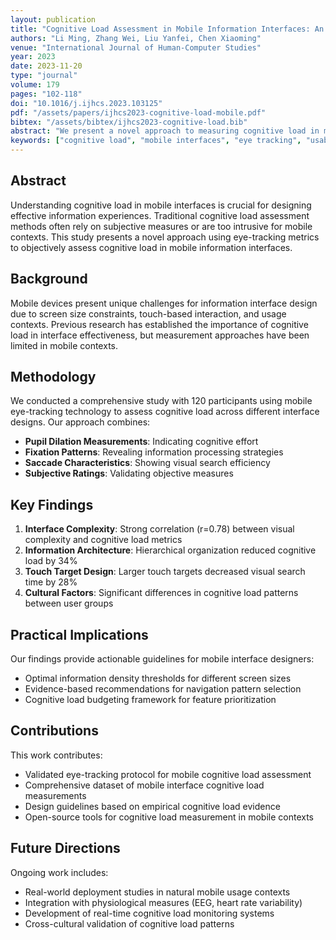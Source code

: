 ```yaml
---
layout: publication
title: "Cognitive Load Assessment in Mobile Information Interfaces: An Eye-tracking Study"
authors: "Li Ming, Zhang Wei, Liu Yanfei, Chen Xiaoming"
venue: "International Journal of Human-Computer Studies"
year: 2023
date: 2023-11-20
type: "journal"
volume: 179
pages: "102-118"
doi: "10.1016/j.ijhcs.2023.103125"
pdf: "/assets/papers/ijhcs2023-cognitive-load-mobile.pdf"
bibtex: "/assets/bibtex/ijhcs2023-cognitive-load.bib"
abstract: "We present a novel approach to measuring cognitive load in mobile information interfaces using eye-tracking metrics, providing designers with objective measures for interface optimization."
keywords: ["cognitive load", "mobile interfaces", "eye tracking", "usability evaluation"]
---
```


## Abstract

Understanding cognitive load in mobile interfaces is crucial for designing effective information experiences. Traditional cognitive load assessment methods often rely on subjective measures or are too intrusive for mobile contexts. This study presents a novel approach using eye-tracking metrics to objectively assess cognitive load in mobile information interfaces.

## Background

Mobile devices present unique challenges for information interface design due to screen size constraints, touch-based interaction, and usage contexts. Previous research has established the importance of cognitive load in interface effectiveness, but measurement approaches have been limited in mobile contexts.

## Methodology

We conducted a comprehensive study with 120 participants using mobile eye-tracking technology to assess cognitive load across different interface designs. Our approach combines:

- **Pupil Dilation Measurements**: Indicating cognitive effort
- **Fixation Patterns**: Revealing information processing strategies  
- **Saccade Characteristics**: Showing visual search efficiency
- **Subjective Ratings**: Validating objective measures

## Key Findings

1. **Interface Complexity**: Strong correlation (r=0.78) between visual complexity and cognitive load metrics
2. **Information Architecture**: Hierarchical organization reduced cognitive load by 34%
3. **Touch Target Design**: Larger touch targets decreased visual search time by 28%
4. **Cultural Factors**: Significant differences in cognitive load patterns between user groups

## Practical Implications

Our findings provide actionable guidelines for mobile interface designers:
- Optimal information density thresholds for different screen sizes
- Evidence-based recommendations for navigation pattern selection
- Cognitive load budgeting framework for feature prioritization

## Contributions

This work contributes:
- Validated eye-tracking protocol for mobile cognitive load assessment
- Comprehensive dataset of mobile interface cognitive load measurements
- Design guidelines based on empirical cognitive load evidence
- Open-source tools for cognitive load measurement in mobile contexts

## Future Directions

Ongoing work includes:
- Real-world deployment studies in natural mobile usage contexts
- Integration with physiological measures (EEG, heart rate variability)
- Development of real-time cognitive load monitoring systems
- Cross-cultural validation of cognitive load patterns